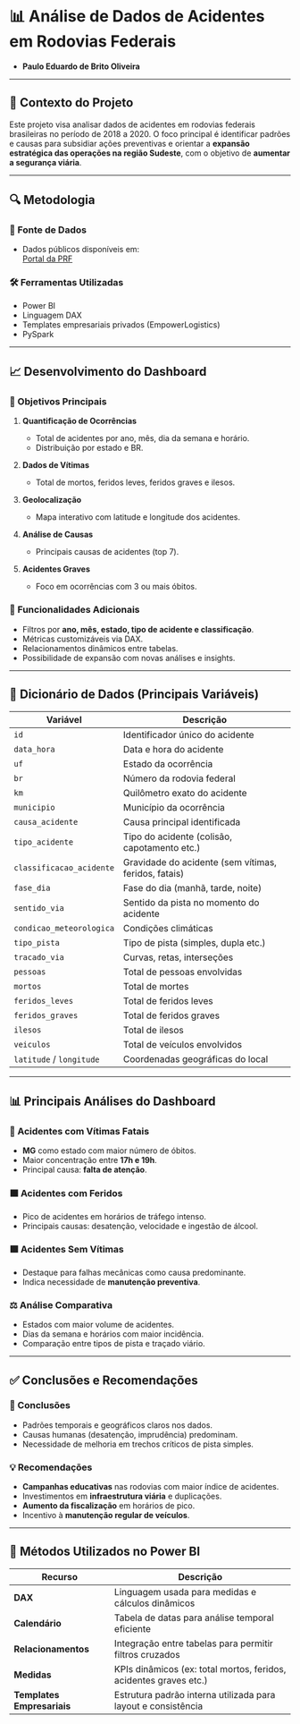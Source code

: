 # 📊 Análise de Dados de Acidentes em Rodovias Federais


- **Paulo Eduardo de Brito Oliveira**  

---

## 📌 Contexto do Projeto
Este projeto visa analisar dados de acidentes em rodovias federais brasileiras no período de 2018 a 2020. O foco principal é identificar padrões e causas para subsidiar ações preventivas e orientar a **expansão estratégica das operações na região Sudeste**, com o objetivo de **aumentar a segurança viária**.

---

## 🔍 Metodologia

### 🔗 Fonte de Dados
- Dados públicos disponíveis em:  
  [Portal da PRF](https://www.gov.br/prf/pt-br/acesso-a-informacao/dados-abertos/dados-abertos-acidentes)

### 🛠 Ferramentas Utilizadas
- Power BI
- Linguagem DAX
- Templates empresariais privados (EmpowerLogistics)
- PySpark
---

## 📈 Desenvolvimento do Dashboard

### 🎯 Objetivos Principais
1. **Quantificação de Ocorrências**  
   - Total de acidentes por ano, mês, dia da semana e horário.
   - Distribuição por estado e BR.

2. **Dados de Vítimas**  
   - Total de mortos, feridos leves, feridos graves e ilesos.

3. **Geolocalização**  
   - Mapa interativo com latitude e longitude dos acidentes.

4. **Análise de Causas**  
   - Principais causas de acidentes (top 7).

5. **Acidentes Graves**  
   - Foco em ocorrências com 3 ou mais óbitos.

### 🧰 Funcionalidades Adicionais
- Filtros por **ano, mês, estado, tipo de acidente e classificação**.
- Métricas customizáveis via DAX.
- Relacionamentos dinâmicos entre tabelas.
- Possibilidade de expansão com novas análises e insights.

---

## 📂 Dicionário de Dados (Principais Variáveis)

| Variável               | Descrição                                                                 |
|------------------------|--------------------------------------------------------------------------|
| `id`                   | Identificador único do acidente                                          |
| `data_hora`            | Data e hora do acidente                                                  |
| `uf`                   | Estado da ocorrência                                                     |
| `br`                   | Número da rodovia federal                                                |
| `km`                   | Quilômetro exato do acidente                                             |
| `municipio`            | Município da ocorrência                                                  |
| `causa_acidente`       | Causa principal identificada                                             |
| `tipo_acidente`        | Tipo do acidente (colisão, capotamento etc.)                             |
| `classificacao_acidente`| Gravidade do acidente (sem vítimas, feridos, fatais)                    |
| `fase_dia`             | Fase do dia (manhã, tarde, noite)                                        |
| `sentido_via`          | Sentido da pista no momento do acidente                                  |
| `condicao_meteorologica`| Condições climáticas                                                     |
| `tipo_pista`           | Tipo de pista (simples, dupla etc.)                                      |
| `tracado_via`          | Curvas, retas, interseções                                               |
| `pessoas`              | Total de pessoas envolvidas                                              |
| `mortos`               | Total de mortes                                                          |
| `feridos_leves`        | Total de feridos leves                                                   |
| `feridos_graves`       | Total de feridos graves                                                  |
| `ilesos`               | Total de ilesos                                                          |
| `veiculos`             | Total de veículos envolvidos                                             |
| `latitude` / `longitude` | Coordenadas geográficas do local                                       |

---

## 📊 Principais Análises do Dashboard

### 🔴 Acidentes com Vítimas Fatais
- **MG** como estado com maior número de óbitos.
- Maior concentração entre **17h e 19h**.
- Principal causa: **falta de atenção**.

### 🟧 Acidentes com Feridos
- Pico de acidentes em horários de tráfego intenso.
- Principais causas: desatenção, velocidade e ingestão de álcool.

### 🟩 Acidentes Sem Vítimas
- Destaque para falhas mecânicas como causa predominante.
- Indica necessidade de **manutenção preventiva**.

### ⚖️ Análise Comparativa
- Estados com maior volume de acidentes.
- Dias da semana e horários com maior incidência.
- Comparação entre tipos de pista e traçado viário.

---

## ✅ Conclusões e Recomendações

### 🔎 Conclusões
- Padrões temporais e geográficos claros nos dados.
- Causas humanas (desatenção, imprudência) predominam.
- Necessidade de melhoria em trechos críticos de pista simples.

### 💡 Recomendações
- **Campanhas educativas** nas rodovias com maior índice de acidentes.
- Investimentos em **infraestrutura viária** e duplicações.
- **Aumento da fiscalização** em horários de pico.
- Incentivo à **manutenção regular de veículos**.

---

## 🧠 Métodos Utilizados no Power BI

| Recurso               | Descrição                                                                 |
|-----------------------|---------------------------------------------------------------------------|
| **DAX**               | Linguagem usada para medidas e cálculos dinâmicos                         |
| **Calendário**        | Tabela de datas para análise temporal eficiente                           |
| **Relacionamentos**   | Integração entre tabelas para permitir filtros cruzados                   |
| **Medidas**           | KPIs dinâmicos (ex: total mortos, feridos, acidentes graves etc.)         |
| **Templates Empresariais** | Estrutura padrão interna utilizada para layout e consistência         |

